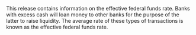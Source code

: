 This release contains information on the effective federal funds rate. Banks with excess cash will loan money to other banks for the purpose of the latter to raise liquidity. The average rate of these types of transactions is known as the effective federal funds rate.
